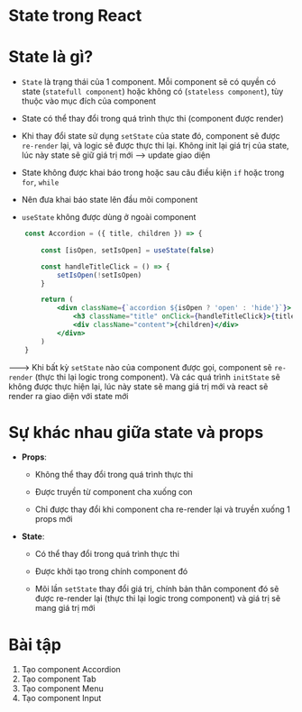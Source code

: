 # State trong React

# State là gì?

- `State` là trạng thái của 1 component. Mỗi component sẽ có quyền có state (`statefull component`) hoặc không có (`stateless component`), tùy thuộc vào mục đích của component

- State có thể thay đổi trong quá trình thực thi (component được render)

- Khi thay đổi state sử dụng `setState` của state đó, component sẽ được `re-render` lại, và logic sẽ được thực thi lại. Không init lại giá trị của state, lúc này state sẽ giữ giá trị mới --> update giao diện

- State không được khai báo trong hoặc sau câu điều kiện `if` hoặc trong `for`, `while`

- Nên đưa khai báo state lên đầu mõi component

- `useState` không được dùng ở ngoài component


```jsx
    const Accordion = ({ title, children }) => {
        
        const [isOpen, setIsOpen] = useState(false)

        const handleTitleClick = () => {
            setIsOpen(!setIsOpen)
        }

        return (
            <divn className={`accordion ${isOpen ? 'open' : 'hide'}`}>
                <h3 className="title" onClick={handleTitleClick}>{title}</h3>
                <div className="content">{children}</div>
            </divn>
        )
    }
```

---> Khi bất kỳ `setState` nào của component được gọi, component sẽ `re-render` (thực thi lại logic trong component). Và các quá trình `initState` sẽ không được thực hiện lại, lúc này state sẽ mang giá trị mới và react sẽ render ra giao diện với state mới


# Sự khác nhau giữa state và props

- **Props**: 

    - Không thể thay đổi trong quá trình thực thi
    
    - Được truyền từ component cha xuống con

    - Chỉ được thay đổi khi component cha re-render lại và truyền xuống 1 props mới

- **State**: 

    - Có thể thay đổi trong quá trình thực thi
    
    - Được khởi tạo trong chính component đó

    - Mõi lần `setState` thay đổi giá trị, chính bản thân component đó sẽ được re-render lại (thực thi lại logic trong component) và giá trị sẽ mang giá trị mới

# Bài tập

1. Tạo component Accordion
2. Tạo component Tab
3. Tạo component Menu
3. Tạo component Input